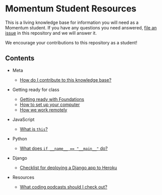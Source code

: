 # Momentum Student Resources

This is a living knowledge base for information you will need as a Momentum student. If you have any questions you need answered, [file an issue](https://github.com/momentumlearn/student-resources/issues/new) in this repository and we will answer it.

We encourage your contributions to this repository as a student!

## Contents

- Meta
  - [How do I contribute to this knowledge base?](articles/contributing.md)

- Getting ready for class
  - [Getting ready with Foundations](articles/getting-ready.md)
  - [How to set up your computer](articles/setup.md)
  - [How we work remotely](articles/working-remotely.md)

- JavaScript
  - [What is `this`?](articles/this-js.md)

- Python
  - [What does `if __name__ == "__main__"` do?](articles/pymain.md)

- Django
  - [Checklist for deploying a Django app to Heroku](articles/deploy-django-to-heroku.md)

- Resources
  - [What coding podcasts should I check out?](articles/podcasts.md)
